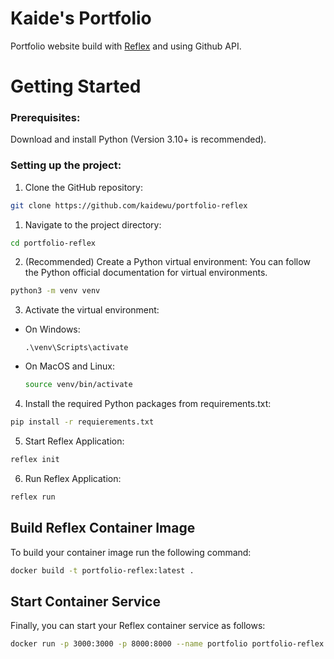 # Kaide's Portfolio

Portfolio website build with [Reflex](https://reflex.dev) and using Github API.

# Getting Started
### Prerequisites:
Download and install Python (Version 3.10+ is recommended).

### Setting up the project:
1. Clone the GitHub repository:

```bash
git clone https://github.com/kaidewu/portfolio-reflex
```

1. Navigate to the project directory:

```bash
cd portfolio-reflex
```

2. (Recommended) Create a Python virtual environment: You can follow the Python official documentation for virtual environments.

```bash
python3 -m venv venv
```

3. Activate the virtual environment:
  
  - On Windows:

    ```
    .\venv\Scripts\activate
    ```

  - On MacOS and Linux:
  
    ```bash
    source venv/bin/activate
    ```

4. Install the required Python packages from requirements.txt:

```bash
pip install -r requierements.txt
```

5. Start Reflex Application:


```bash
reflex init
```

6.  Run Reflex Application:

```bash
reflex run
```

## Build Reflex Container Image

To build your container image run the following command:

```bash
docker build -t portfolio-reflex:latest .
```

## Start Container Service

Finally, you can start your Reflex container service as follows:

```bash
docker run -p 3000:3000 -p 8000:8000 --name portfolio portfolio-reflex:latest
```
